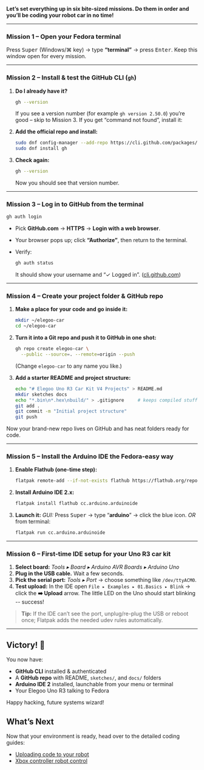 **Let’s set everything up in six bite-sized missions.
Do them in order and you’ll be coding your robot car in no time!**

---

### Mission 1 – Open your Fedora terminal

Press <kbd>Super</kbd> (Windows/⌘ key) → type **“terminal”** → press <kbd>Enter</kbd>.
Keep this window open for every mission.

---

### Mission 2 – Install & test the GitHub CLI (`gh`)

1. **Do I already have it?**

   ```bash
   gh --version
   ```

   If you see a version number (for example `gh version 2.50.0`) you’re good – skip to Mission 3.
   If you get “command not found”, install it:

2. **Add the official repo and install:**

   ```bash
   sudo dnf config-manager --add-repo https://cli.github.com/packages/rpm/gh-cli.repo
   sudo dnf install gh
   ```

3. **Check again:**

   ```bash
   gh --version
   ```

   Now you should see that version number.

---

### Mission 3 – Log in to GitHub from the terminal

```bash
gh auth login
```

* Pick **GitHub.com** → **HTTPS** → **Login with a web browser**.
* Your browser pops up; click **“Authorize”**, then return to the terminal.
* Verify:

  ```bash
  gh auth status
  ```

  It should show your username and “✓ Logged in”. ([cli.github.com][1])

---

### Mission 4 – Create your project folder & GitHub repo

1. **Make a place for your code and go inside it:**

   ```bash
   mkdir ~/elegoo-car
   cd ~/elegoo-car
   ```

2. **Turn it into a Git repo and push it to GitHub in one shot:**

   ```bash
   gh repo create elegoo-car \
     --public --source=. --remote=origin --push
   ```

   (Change `elegoo-car` to any name you like.)

3. **Add a starter README and project structure:**

   ```bash
   echo "# Elegoo Uno R3 Car Kit V4 Projects" > README.md
   mkdir sketches docs
   echo "*.bin\n*.hex\nbuild/" > .gitignore     # keeps compiled stuff out of Git
   git add .
   git commit -m "Initial project structure"
   git push
   ```

Now your brand-new repo lives on GitHub and has neat folders ready for code.

---

### Mission 5 – Install the Arduino IDE the Fedora-easy way

1. **Enable Flathub (one-time step):**

   ```bash
   flatpak remote-add --if-not-exists flathub https://flathub.org/repo/flathub.flatpakrepo
   ```

2. **Install Arduino IDE 2.x:**

   ```bash
   flatpak install flathub cc.arduino.arduinoide
   ```

3. **Launch it:**
   *GUI:* Press <kbd>Super</kbd> → type “**arduino**” → click the blue icon.
   *OR* from terminal:

   ```bash
   flatpak run cc.arduino.arduinoide
   ```

---

### Mission 6 – First-time IDE setup for your Uno R3 car kit

1. **Select board:** *Tools ▸ Board ▸ Arduino AVR Boards ▸ Arduino Uno*
2. **Plug in the USB cable.** Wait a few seconds.
3. **Pick the serial port:** *Tools ▸ Port* → choose something like `/dev/ttyACM0`.
4. **Test upload:** In the IDE open `File ▸ Examples ▸ 01.Basics ▸ Blink` → click the **➡️ Upload** arrow.
   The little LED on the Uno should start blinking -- success!

> **Tip:** If the IDE can’t see the port, unplug/re-plug the USB or reboot once; Flatpak adds the needed udev rules automatically.

---

## Victory! 🎉

You now have:

* **GitHub CLI** installed & authenticated
* A **GitHub repo** with README, `sketches/`, and `docs/` folders
* **Arduino IDE 2** installed, launchable from your menu or terminal
* Your Elegoo Uno R3 talking to Fedora

Happy hacking, future systems wizard!

## What’s Next

Now that your environment is ready, head over to the detailed coding guides:

- [Uploading code to your robot](uploading-code.md)
- [Xbox controller robot control](xbox-control-steps.md)

[1]: https://cli.github.com/manual/gh_auth_login?utm_source=chatgpt.com "gh auth login - GitHub CLI"